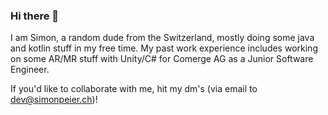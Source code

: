 ### Hi there 👋

I am Simon, a random dude from the Switzerland, mostly doing some java and kotlin stuff in my free time.
My past work experience includes working on some AR/MR stuff with Unity/C# for Comerge AG as a Junior Software Engineer.

If you'd like to collaborate with me, hit my dm's (via email to dev@simonpeier.ch)!


